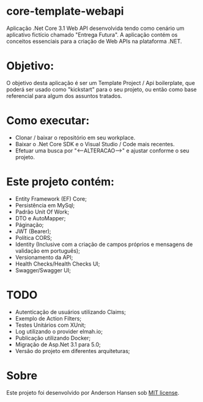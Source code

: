 # core-template-webapi
Aplicação .Net Core 3.1 Web API desenvolvida tendo como cenário um aplicativo fictício chamado "Entrega Futura". A aplicação contém os conceitos essenciais para a criação de Web APIs na plataforma .NET. 

# Objetivo:
O objetivo desta aplicação é ser um Template Project / Api boilerplate, que poderá ser usado como "kickstart" para o seu projeto, ou então como base referencial para algum dos assuntos tratados.

# Como executar:
- Clonar / baixar o repositório em seu workplace.
- Baixar o .Net Core SDK e o Visual Studio / Code mais recentes.
- Efetuar uma busca por "<--ALTERACAO-->" e ajustar conforme o seu projeto.

# Este projeto contém:

- Entity Framework (EF) Core; 
- Persistência em MySql;
- Padrão Unit Of Work;
- DTO e AutoMapper;
- Páginação;
- JWT (Bearer);
- Política CORS;
- Identity (Inclusive com a criação de campos próprios e mensagens de validação em português);
- Versionamento da API;
- Health Checks/Health Checks UI;
- Swagger/Swagger UI;

# TODO
- Autenticação de usuários utilizando Claims;
- Exemplo de Action Filters;
- Testes Unitários com XUnit;
- Log utilizando o provider elmah.io;
- Publicação utilizando Docker;
- Migração de Asp.Net 3.1 para 5.0;
- Versão do projeto em diferentes arquiteturas;

# Sobre
Este projeto foi desenvolvido por Anderson Hansen sob [MIT license](LICENSE).
